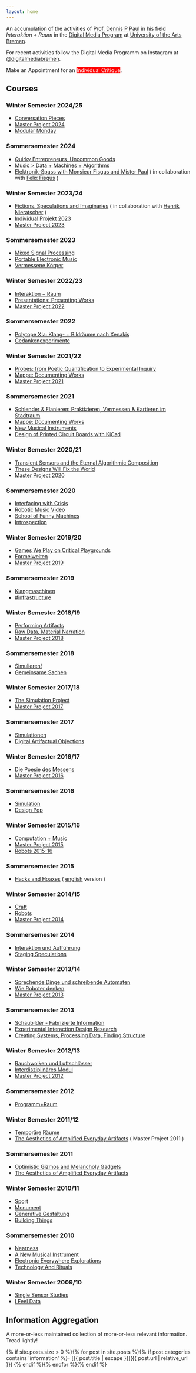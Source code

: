 ```yaml
---
layout: home
---
```


An accumulation of the activities of [Prof. Dennis P Paul](https://dennisppaul.de) in his field *Interaktion + Raum* in the [Digital Media Program](https://digitalmedia-bremen.de) at [University of the Arts Bremen](http://www.hfk-bremen.de/). 

For recent activities follow the Digital Media Programm on Instagram at [@digitalmediabremen](https://www.instagram.com/digitalmediabremen/).

Make an Appointment for an <a href="http://dm-hb.de/icdpp" style="background-color: #FF0000; color: #FFF; text-decoration: none;">Individual Critique</a>.

## Courses

### Winter Semester 2024/25

- [Conversation Pieces](./conversation-pieces)
- [Master Project 2024](./master-project-2024)
- [Modular Monday](./modular-monday)

### Sommersemester 2024

- [Quirky Entrepreneurs, Uncommon Goods](./quirkyentrepreneursuncommongoods)
- [Music > Data + Machines + Algorithms](./musicdatamachinesalgorithms)
- [Elektronik-Spass with Monsieur Fisgus and Mister Paul](./elektronikspasswithmonsieurfisgusandmisterpaul) ( in collaboration with [Felix Fisgus](https://felixfisgus.de) )

### Winter Semester 2023/24

- [Fictions, Speculations and Imaginaries](./fictions-speculations-and-imaginaries) ( in collaboration with [Henrik Nieratscher](https://www.henriknieratschker.de) )
- [Individual Projekt 2023](./individual-projekt-2023)
- [Master Project 2023](./master-project-2023)

### Sommersemester 2023

- [Mixed Signal Processing](./mixed-signal-processing)
- [Portable Electronic Music](./portable-electronic-music)
- [Vermessene Körper](./vermessene-koerper)

### Winter Semester 2022/23

- [Interaktion + Raum](./interaktion-und-raum)
- [Presentations: Presenting Works](./presentations-presenting-works)
- [Master Project 2022](./master-project-2022)

### Sommersemester 2022

- [Polytope XIa: Klang- + Bildräume nach Xenakis](./polytope-xia)
- [Gedankenexperimente](./gedankenexperimente)

### Winter Semester 2021/22

- [Probes: from Poetic Quantification to Experimental Inquiry](./probes-from-poetic-quantification-to-experimental-inquiry)
- [Mappe: Documenting Works](./mappe-documenting-works)
- [Master Project 2021](./master-project-2021)

### Sommersemester 2021

- [Schlender & Flanieren: Praktizieren, Vermessen & Kartieren im Stadtraum](./schlender-flanieren-praktizieren-vermessen-kartieren-im-stadtraum)
- [Mappe: Documenting Works](./mappe-documenting-works)
- [New Musical Instruments](./new-musical-instruments)
- [Design of Printed Circuit Boards with KiCad](./design-of-printed-circuit-boards-with-kicad)

### Winter Semester 2020/21

- [Transient Sensors and the Eternal Algorithmic Composition](./transient-sensors-and-the-eternal-algorithmic-composition)
- [These Designs Will Fix the World](./these-designs-will-fix-the-world)
- [Master Project 2020](./master-project-2020)

### Sommersemester 2020

- [Interfacing with Crisis](./interfacing-with-crisis)
- [Robotic Music Video](./robotic-music-video)
- [School of Funny Machines](./school-of-funny-machines)
- [Introspection](./introspection)

### Winter Semester 2019/20

- [Games We Play on Critical Playgrounds](./games-we-play-on-critical-playgrounds)
- [Formelwelten](./formelwelten)
- [Master Project 2019](./master-project-2019)

### Sommersemester 2019

- [Klangmaschinen](./klangmaschinen)
- [\#infrastructure](./infrastructure)

### Winter Semester 2018/19

- [Performing Artifacts](./performing-artifacts)
- [Raw Data, Material Narration](./raw-data-material-narration)
- [Master Project 2018](./master-project-2018)

### Sommersemester 2018

- [Simulieren!](./simulieren)
- [Gemeinsame Sachen](./gemeinsame-sachen)

### Winter Semester 2017/18

- [The Simulation Project](./the-simulation-project)
- [Master Project 2017](./master-project-2017)

### Sommersemester 2017

- [Simulationen](./simulationen)
- [Digital Artifactual Objections](./digital-artifactual-objections)

### Winter Semester 2016/17

- [Die Poesie des Messens](./die-poesie-des-messens)
- [Master Project 2016](./master-project-2016)

### Sommersemester 2016

- [Simulation](./simulation)
- [Design Pop](./design-pop)

### Winter Semester 2015/16

- [Computation + Music](./computation-music)
- [Master Project 2015](./master-project-2015)
- [Robots 2015-16](./robots-2015-16)

### Sommersemester 2015

- [Hacks and Hoaxes](./hacks-and-hoaxes) ( [english](./hacks-and-hoaxes-en) version )

### Winter Semester 2014/15

- [Craft](./craft)
- [Robots](./robots)
- [Master Project 2014](./master-project-2014)

### Sommersemester 2014

- [Interaktion und Aufführung](./interaktion-und-auffuehrung)
- [Staging Speculations](./staging-speculations)

### Winter Semester 2013/14

- [Sprechende Dinge und schreibende Automaten](./sprechende-dinge-und-schreibende-automaten)
- [Wie Roboter denken](./wie-roboter-denken)
- [Master Project 2013](./master-project-2013)

### Sommersemester 2013

- [Schaubilder - Fabrizierte Information](./schaubilder-fabrizierte-information)
- [Experimental Interaction Design Research](./experimental-interaction-design-research)
- [Creating Systems, Processing Data, Finding Structure](./creating-systems-processing-data-finding-structure)

### Winter Semester 2012/13

- [Rauchwolken und Luftschlösser](rauchwolken-und-luftschloesser)
- [Interdisziplinäres Modul](interdisziplinaeres-modul)
- [Master Project 2012](./master-project-2012)

### Sommersemester 2012

- [Programm+Raum](./programm-raum)

### Winter Semester 2011/12

- [Temporäre Räume](temporare-raume)
- [The Aesthetics of Amplified Everyday Artifacts](./the-aesthetics-of-amplified-everyday-artifacts) ( Master Project 2011 )

### Sommersemester 2011

- [Optimistic Gizmos and Melancholy Gadgets](./melancholy-gadgets)
- [The Aesthetics of Amplified Everyday Artifacts](./the-aesthetics-of-amplified-everyday-artifacts)

### Winter Semester 2010/11

- [Sport](./sport)
- [Monument](./monument)
- [Generative Gestaltung](./generative-gestaltung)
- [Building Things](./building-things)

### Sommersemester 2010

- [Nearness](./nearness)
- [A New Musical Instrument](./a-new-musical-instrument)
- [Electronic Everywhere Explorations](./electronic-everywhere-explorations)
- [Technology And Rituals](./technology-and-rituals)

### Winter Semester 2009/10

- [Single Sensor Studies](./single-sensor-studies)
- [I Feel Data](./i-feel-data)

## Information Aggregation

A more-or-less maintained collection of more-or-less relevant information. Tread lightly!

{% if site.posts.size > 0 %}{% for post in site.posts %}{% if post.categories contains 'information' %}- [{{ post.title | escape }}]({{ post.url | relative_url }})
{% endif %}{% endfor %}{% endif %}
